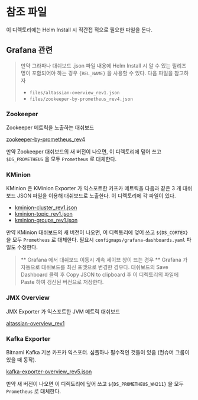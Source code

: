 # 참조 파일

이 디렉토리에는 Helm Install 시 직간접 적으로 필요한 파일을 둔다.

## Grafana 관련 

> 만약 그라파나 대쉬보드 .json 파일 내용에 Helm Install 시 알 수 있는 릴리즈 명이 포함되어야 하는 경우 `{REL_NAME}` 을 사용할 수 있다. 다음 파일을 참고하자
> - `files/altassian-overview_rev1.json`
> - `files/zookeeper-by-prometheus_rev4.json`

### Zookeeper

Zookeeper 메트릭을 노출하는 대쉬보드

[zookeeper-by-prometheus_rev4](https://grafana.com/grafana/dashboards/10465-zookeeper-by-prometheus/)

만약 Zookeeper 대쉬보드의 새 버전이 나오면, 이 디렉토리에 덮어 쓰고 `$DS_PROMETHEUS` 을 모두 `Prometheus` 로 대체한다.

### KMinion 

KMinion 은 KMinion Exporter 가 익스포트한 카프카 메트릭을 다음과 같은 3 개 대쉬보드 JSON 파일을 이용해 대쉬보드로 노출한다. 이 디렉토리에 각 파일이 있다.

- [kminion-cluster_rev1.json](https://grafana.com/grafana/dashboards/14012-kminion-cluster/)
- [kminion-topic_rev1.json](https://grafana.com/grafana/dashboards/14013-kminion-topic/)
- [kminion-groups_rev1.json](https://grafana.com/grafana/dashboards/14014-kminion-groups/)


만약 KMinion 대쉬보드의 새 버전이 나오면, 이 디렉토리에 덮어 쓰고 `${DS_CORTEX}` 을 모두 `Prometheus` 로 대체한다. 필요시 `configmaps/grafana-dashboards.yaml` 파일도 수정한다.

> ** Grafana 에서 대쉬보드 이동시 계속 세이브 창이 뜨는 경우 **
> Grafana 가 자동으로 대쉬보드를 최신 포맷으로 변경한 경우다. 대쉬보드의 Save Dashboard 클릭 후 Copy JSON to clipboard 후 이 디렉토리의 파일에 Paste 하여 갱신된 버전으로 저장한다.

### JMX Overview

JMX Exporter 가 익스포트한 JVM 메트릭 대쉬보드 

[altassian-overview_rev1](https://grafana.com/grafana/dashboards/3457-altassian-overview/)


### Kafka Exporter 

Bitnami Kafka 기본 카프카 익스포터. 심플하나 필수적인 것들이 있음 (컨슈머 그룹이 있을 때 동작).

[kafka-exporter-overview_rev5.json](https://grafana.com/grafana/dashboards/7589-kafka-exporter-overview/)

만약 새 버전이 나오면 이 디렉토리에 덮어 쓰고 `${DS_PROMETHEUS_WH211}` 을 모두 `Prometheus` 로 대체한다.
